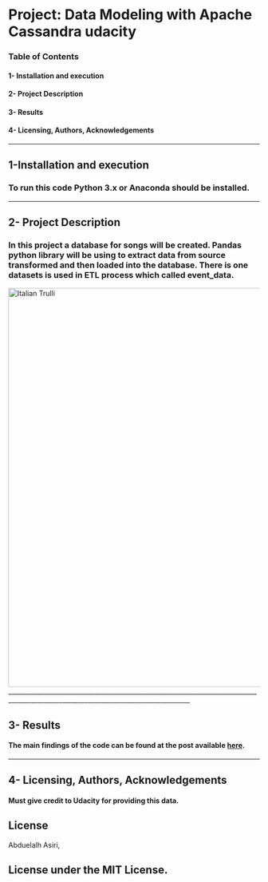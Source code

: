 # Project: Data Modeling with Apache Cassandra udacity

### Table of Contents
#### 1-	Installation and execution
#### 2-	Project Description
#### 3-	Results
#### 4-	Licensing, Authors, Acknowledgements

___________________________________________________________________________________________________________________________________________


## 1-Installation and execution

### To run this code Python 3.x or Anaconda should be installed.

___________________________________________________________________________________________________________________________________________
## 2-	Project Description

### In this project a database for songs will be created. Pandas python library will be using to extract data from source transformed and then loaded into the database. There is one datasets is used in ETL process which called event_data.

<img src="https://github.com/Abdol9900/Data-Modeling-with-Apache-Cassandra-udacity/blob/master/image_event_datafile_new.jpg" alt="Italian Trulli" height="800" width="800">
_______________________________________________________________________________________________________________________________________

## 3- Results

#### The main findings of the code can be found at the post available [here](https://github.com/Abdol9900/Data-Modeling-with-Apache-Cassandra-udacity/blob/master/Project_1B_%20Project_Template.ipynb).

___________________________________________________________________________________________________________________________________________

## 4-	Licensing, Authors, Acknowledgements 

#### Must give credit to Udacity for providing this data.

## License 
Abduelalh Asiri,

## License under the MIT License.

